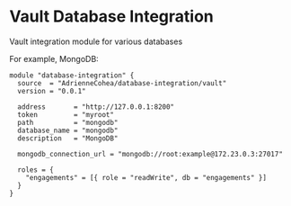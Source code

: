 # Vault Database Integration

Vault integration module for various databases

For example, MongoDB:

```
module "database-integration" {
  source  = "AdrienneCohea/database-integration/vault"
  version = "0.0.1"

  address       = "http://127.0.0.1:8200"
  token         = "myroot"
  path          = "mongodb"
  database_name = "mongodb"
  description   = "MongoDB"

  mongodb_connection_url = "mongodb://root:example@172.23.0.3:27017"

  roles = {
    "engagements" = [{ role = "readWrite", db = "engagements" }]
  }
}
```
